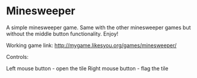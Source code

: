 # Minesweeper
A simple minesweeper game.
Same with the other minesweeper games but without the middle button functionality.
Enjoy!

Working game link: http://mygame.likesyou.org/games/minesweeper/

Controls:

Left mouse button     - open the tile
Right mouse button    - flag the tile

